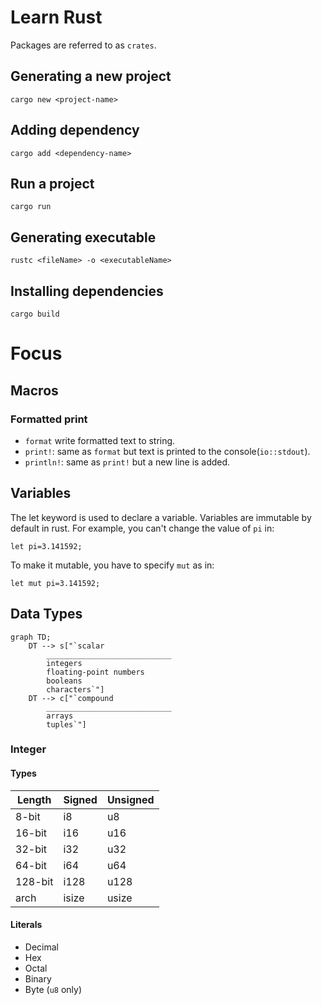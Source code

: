 # Learn Rust
Packages are referred to as `crates`.
## Generating a new project
```
cargo new <project-name>
```

## Adding dependency
```
cargo add <dependency-name>
```

## Run a project
```
cargo run
```

## Generating executable
```
rustc <fileName> -o <executableName>
```

## Installing dependencies
```
cargo build
```

# Focus
## Macros
### Formatted print
- `format` write formatted text to string.
- `print!`: same as `format` but text is printed to the console(`io::stdout`).
- `println!`: same as `print!` but a new line is added.

## Variables
The let keyword is used to declare a variable.
Variables are immutable by default in rust.
For example, you can't change the value of `pi` in:
```
let pi=3.141592;
```

 To make it mutable, you have to specify `mut` as in:
```
let mut pi=3.141592;
```

## Data Types
``` mermaid
graph TD;
    DT --> s["`scalar
        ____________________________
        integers
        floating-point numbers
        booleans
        characters`"]
    DT --> c["`compound
        ____________________________
        arrays
        tuples`"]
```

### Integer
#### Types

| Length   | Signed | Unsigned |
|----------|--------|----------|
| 8-bit    | i8     | u8       |
| 16-bit   | i16    | u16      |
| 32-bit   | i32    | u32      |
| 64-bit   | i64    | u64      |
| 128-bit  | i128   | u128     |
| arch     | isize  | usize    |

#### Literals
- Decimal
- Hex
- Octal
- Binary
- Byte (`u8` only)
